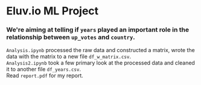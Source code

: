 # Eluv.io ML Project
### We're aiming at telling if `years` played an important role in the relationship between `up_votes` and `country`.
`Analysis.ipynb` processed the raw data and constructed a matrix, wrote the data with the matrix to a new file `df_w_matrix.csv`.
\
`Analysis2.ipynb` took a few primary look at the processed data and cleaned it to another file `df_years.csv`.
\
Read `report.pdf` for my report.
